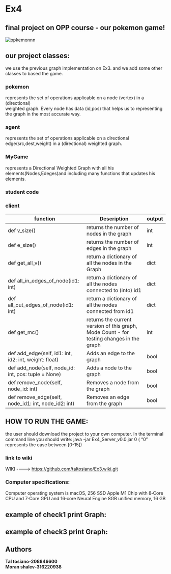 # Ex4


## final project on OPP course - our pokemon game!

![ppkemonnn](https://user-images.githubusercontent.com/94299489/148839230-246413c2-f5b0-4d7a-92f5-df1452c42756.png)

        
## our project classes:
we use the previous graph implementation on Ex3. and we add some other classes to based the game.

### pokemon
represents the set of operations applicable on a  node (vertex) in a (directional)     
 weighted graph.
Every node has data (id,pos) that helps us to representing the graph in the most accurate way. 

### agent
represents the set of operations applicable on a directional  edge(src,dest,weight)  in a (directional) weighted graph.

### MyGame
represents a Directional Weighted Graph with all his elements(Nodes,Edeges)and   including many functions that updates his elements.

### student code

### client

|function  |  Description |  output |
| ------------ | ------------ | ------------ | 
|  def v_size() |  returns the number of nodes in the graph |  int |
|  def e_size() |  returns the number of edges in the graph |   int |
| def get_all_v() | return a dictionary of all the nodes in the Graph | dict  |
| def all_in_edges_of_node(id1: int) | return a dictionary of all the nodes connected to (into) id1 |  dict |
| def all_out_edges_of_node(id1: int) | return a dictionary of all the nodes connected from id1 |   dict |
| def get_mc() | returns the current version of this graph, Mode Count - for testing changes in the graph |   int |
| def add_edge(self, id1: int, id2: int, weight: float) | Adds an edge to the graph  | bool |
| def add_node(self, node_id: int, pos: tuple = None)  |   Adds a node to the graph  |  bool |
| def remove_node(self, node_id: int) |   Removes a node from the graph  | bool  |
| def remove_edge(self, node_id1: int, node_id2: int)|  Removes an edge from the graph   |  bool  | 

## HOW TO RUN THE GAME:
the user should download the project to your own computer. In the terminal command line you should write: 
java -jar Ex4_Server_v0.0.jar 0  ( “0” represents the case between [0-15])


### link to wiki 
 WIKI ----> https://github.com/taltosiano/Ex3.wiki.git

### Computer specifications:
Computer operating system is macOS, 256 SSD Apple M1 Chip with 8‑Core CPU and 7‑Core GPU and 16‑core Neural Engine 8GB unified memory, 16 GB

## example of check1 print Graph:

## example of check3 print Graph:


## Authors
**Tal tosiano-208846600**  
**Moran shalev-316220938**
